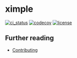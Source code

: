 # ximple

[![ci_status](https://img.shields.io/github/actions/workflow/status/gibbz00/ximple/ci.yaml?style=for-the-badge)](https://github.com/gibbz00/ximple/actions/workflows/ci.yaml)
[![codecov](https://img.shields.io/codecov/c/gh/gibbz00/ximple?token=G8hIUgo4ap&style=for-the-badge)](https://codecov.io/gh/gibbz00/ximple)
[![license](https://img.shields.io/github/license/gibbz00/ximple.svg?style=for-the-badge)](https://github.com/gibbz00/ximple/blob/main/LICENSE.md)

## Further reading


* [Contributing](./CONTRIBUTING.md)
